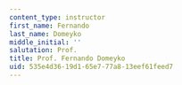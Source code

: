 ```yaml
---
content_type: instructor
first_name: Fernando
last_name: Domeyko
middle_initial: ''
salutation: Prof.
title: Prof. Fernando Domeyko
uid: 535e4d36-19d1-65e7-77a8-13eef61feed7
---
```

